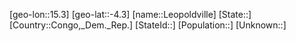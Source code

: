 ﻿---
location: [-4.3,15.3]
type: City
tags:
- geo/City


SpocWebEntityId: 31949
isDeleted: false
confidential: public

---
[geo-lon::15.3]
[geo-lat::-4.3]
[name::Leopoldville]
[State::]
[Country::Congo,_Dem._Rep.]
[StateId::]
[Population::]
[Unknown::]

